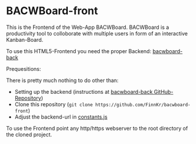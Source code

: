 # BACWBoard-front

This is the Frontend of the Web-App BACWBoard.
BACWBoard is a productivity tool to colloborate with multiple users in form of an interactive Kanban-Board.

To use this HTML5-Frontend you need the proper Backend: [bacwboard-back](https://github.com/FinnKr/bacwboard-back)

Prequesitions:

There is pretty much nothing to do other than:
* Setting up the backend (instructions at [bacwboard-back GitHub-Repository](https://github.com/FinnKr/bacwboard-back))
* Clone this repository (`git clone https://github.com/FinnKr/bacwboard-front`)
* Adjust the backend-url in [constants.js](./scripts/constants.js)

To use the Frontend point any http/https webserver to the root directory of the cloned project.
